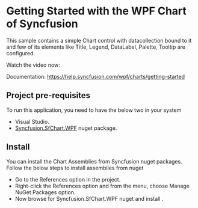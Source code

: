 # Getting Started with the WPF Chart of Syncfusion
This sample contains a simple Chart control with datacollection bound to it and few of its elements like Title, Legend, DataLabel, Palette, Tooltip are configured.

Watch the video now:  

Documentation: https://help.syncfusion.com/wpf/charts/getting-started

## Project pre-requisites
To run this application, you need to have the below two in your system
*	Visual Studio.
*	[Syncfusion.SfChart.WPF](https://www.nuget.org/packages/Syncfusion.SfChart.WPF/) nuget package.

## Install
You can install the Chart Assemblies from Syncfusion nuget packages. Follow the below steps to install assemblies from nuget
*	Go to the References option in the project.
*	Right-click the References option and from the menu, choose Manage NuGet Packages option.
*	Now browse for Syncfusion.SfChart.WPF nuget and install .


